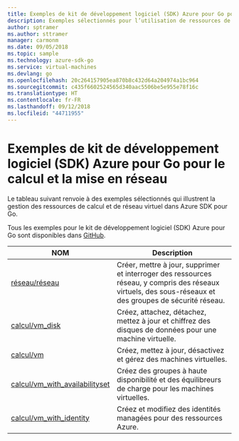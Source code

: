 ```yaml
---
title: Exemples de kit de développement logiciel (SDK) Azure pour Go pour le calcul et la mise en réseau
description: Exemples sélectionnés pour l’utilisation de ressources de calcul telles que des machines virtuelles et des réseaux virtuels à partir du kit de développement logiciel (SDK) Azure pour Go.
author: sptramer
ms.author: sttramer
manager: carmonm
ms.date: 09/05/2018
ms.topic: sample
ms.technology: azure-sdk-go
ms.service: virtual-machines
ms.devlang: go
ms.openlocfilehash: 20c264157905ea870b8c432d64a204974a1bc964
ms.sourcegitcommit: c435f6602524565d340aac5506be5e955e78f16c
ms.translationtype: HT
ms.contentlocale: fr-FR
ms.lasthandoff: 09/12/2018
ms.locfileid: "44711955"
---
```

# <a name="azure-sdk-for-go-samples-for-compute-and-networking"></a>Exemples de kit de développement logiciel (SDK) Azure pour Go pour le calcul et la mise en réseau

Le tableau suivant renvoie à des exemples sélectionnés qui illustrent la gestion des ressources de calcul et de réseau virtuel dans Azure SDK pour Go.

Tous les exemples pour le kit de développement logiciel (SDK) Azure pour Go sont disponibles dans [GitHub](https://github.com/Azure-Samples/azure-sdk-for-go-samples).

| NOM | Description |
|------|-------------|
| [réseau/réseau](https://github.com/Azure-Samples/azure-sdk-for-go-samples/blob/master/network/network.go) | Créer, mettre à jour, supprimer et interroger des ressources réseau, y compris des réseaux virtuels, des sous-réseaux et des groupes de sécurité réseau. |
| [calcul/vm_disk](https://github.com/Azure-Samples/azure-sdk-for-go-samples/blob/master/compute/vm_disk.go) | Créez, attachez, détachez, mettez à jour et chiffrez des disques de données pour une machine virtuelle. |
| [calcul/vm](https://github.com/Azure-Samples/azure-sdk-for-go-samples/blob/master/compute/vm.go) | Créez, mettez à jour, désactivez et gérez des machines virtuelles. |
| [calcul/vm_with_availabilityset](https://github.com/Azure-Samples/azure-sdk-for-go-samples/blob/master/compute/vm_with_availabilityset.go) | Créez des groupes à haute disponibilité et des équilibreurs de charge pour les machines virtuelles. |
| [calcul/vm_with_identity](https://github.com/Azure-Samples/azure-sdk-for-go-samples/blob/master/compute/vm_with_identity.go) | Créez et modifiez des identités managées pour des ressources Azure. | 
